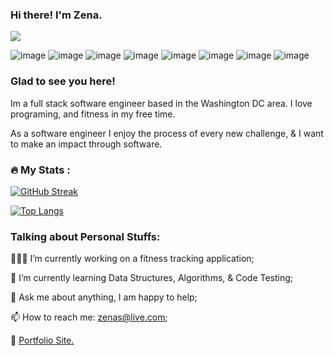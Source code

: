 ### Hi there! I'm Zena.
![](https://komarev.com/ghpvc/?username=zendrias)


![image](https://img.shields.io/badge/MongoDB-4EA94B?style=for-the-badge&logo=mongodb&logoColor=white)
![image](https://img.shields.io/badge/PostgreSQL-316192?style=for-the-badge&logo=postgresql&logoColor=white)
![image](https://img.shields.io/badge/Django-092E20?style=for-the-badge&logo=django&logoColor=green)
![image](https://img.shields.io/badge/Express.js-000000?style=for-the-badge&logo=express&logoColor=white)
![image](https://img.shields.io/badge/Node.js-339933?style=for-the-badge&logo=nodedotjs&logoColor=white)
![image](https://img.shields.io/badge/Visual_Studio_Code-0078D4?style=for-the-badge&logo=visual%20studio%20code&logoColor=white)
![image](https://img.shields.io/badge/JavaScript-323330?style=for-the-badge&logo=javascript&logoColor=F7DF1E)
![image](https://img.shields.io/badge/Python-FFD43B?style=for-the-badge&logo=python&logoColor=blue)

### Glad to see you here!
Im a full stack software engineer based in the Washington DC area. I love programing, and fitness in my free time.

As a software engineer I enjoy the process of every new challenge, & I want to make an impact through software.

### :fire: My Stats :
[![GitHub Streak](http://github-readme-streak-stats.herokuapp.com?user=zendrias&theme=dark&background=000000)](https://git.io/streak-stats)

[![Top Langs](https://github-readme-stats.vercel.app/api/top-langs/?username=zendrias&layout=compact&theme=vision-friendly-dark)](https://github.com/anuraghazra/github-readme-stats)

### Talking about Personal Stuffs:

  👨🏻‍💻 I’m currently working on a fitness tracking application;
  
  🚀 I’m currently learning Data Structures, Algorithms, & Code Testing;
  
  💬 Ask me about anything, I am happy to help;
  
  📫 How to reach me: zenas@live.com;
  
  📝 [Portfolio Site.](https://www.zenaendrias.com)
